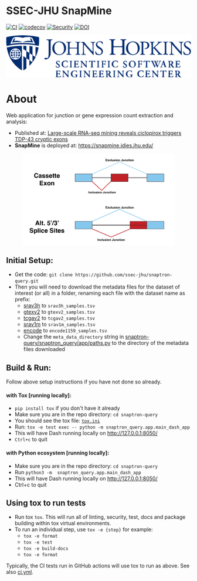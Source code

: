 # SSEC-JHU SnapMine
[![CI](https://github.com/ssec-jhu/snaptron-query/actions/workflows/ci.yml/badge.svg)](https://github.com/ssec-jhu/snaptron-query/actions/workflows/ci.yml)
[![codecov](https://codecov.io/gh/ssec-jhu/snaptron-query/graph/badge.svg?token=9uy1hl0p9o)](https://codecov.io/gh/ssec-jhu/snaptron-query)
[![Security](https://github.com/ssec-jhu/snaptron-query/actions/workflows/security.yml/badge.svg)](https://github.com/ssec-jhu/snaptron-query/actions/workflows/security.yml)
[![DOI](https://zenodo.org/badge/DOI/10.5281/zenodo.13921401.svg)](https://doi.org/10.5281/zenodo.13921401)


![SSEC-JHU Logo](docs/_static/SSEC_logo_horiz_blue_1152x263.png)

# About 
Web application for junction or gene expression count extraction and analysis:
* Published at: [Large-scale RNA-seq mining reveals ciclopirox triggers TDP-43 cryptic exons](https://doi.org/10.1038/s41467-025-62004-5)
* **SnapMine** is deployed at: https://snapmine.idies.jhu.edu/


<img src="snaptron_query/app/assets/junction_query_updated.png" alt="junction_query" height="250" style="display: block; margin: auto;"/>

## Initial Setup:
  * Get the code: ``git clone https://github.com/ssec-jhu/snaptron-query.git``
  * Then you will need to download the metadata files for the dataset of interest (or all) in a folder, renaming each file with the dataset name as prefix:
    * [srav3h](https://snaptron.cs.jhu.edu/data/srav3h/samples.tsv) to `srav3h_samples.tsv`
    * [gtexv2](https://snaptron.cs.jhu.edu/data/gtexv2/samples.tsv) to `gtexv2_samples.tsv`
    * [tcgav2](https://snaptron.cs.jhu.edu/data/tcgav2/samples.tsv) to `tcgav2_samples.tsv`
    * [srav1m](https://snaptron.cs.jhu.edu/data/srav1m/samples.tsv) to `srav1m_samples.tsv`
    * [encode](https://snaptron.cs.jhu.edu/data/encode1159/samples.tsv) to `encode1159_samples.tsv`
    * Change the `meta_data_directory` string in [snaptron-query/snaptron_query/app/paths.py](https://github.com/ssec-jhu/snaptron-query/blob/07103767262f5292ada793c4c1e7a94b32e7fd15/snaptron_query/app/paths.py#L7) to the directory of the metadata files downloaded 

## Build & Run:
Follow above setup instructions if you have not done so already.
  #### with Tox [running locally]:
  * ``pip install tox`` if you don't have it already
  * Make sure you are in the repo directory: ``cd snaptron-query``
  * You should see the tox file: [``tox.ini``](https://github.com/ssec-jhu/snaptron-query/blob/ca0fbf1f0d95df72147510c6acde79be482e2405/tox.ini) 
  * Run: ``tox -e test exec -- python -m snaptron_query.app.main_dash_app``
  * This will have Dash running locally on http://127.0.0.1:8050/
  * ``Ctrl+c`` to quit

  #### with Python ecosystem [running locally]:
  * Make sure you are in the repo directory: ``cd snaptron-query``
  * Run ``python3 -m  snaptron_query.app.main_dash_app``
  * This will have Dash running locally on http://127.0.0.1:8050/
  * Ctrl+c to quit


  
[//]: # (#### with Docker [for deployment only]:)

[//]: # (  * Download & install Docker - see [Docker install docs]&#40;https://docs.docker.com/get-docker/&#41;.)

[//]: # (  * Make sure you are in the repo directory: ``cd snaptron-query``)

[//]: # (  * You should see the [``Dockerfile``]&#40;https://github.com/ssec-jhu/snaptron-query/blob/d56df6f28592c56ee4622bedb8c68e4c06499363/Dockerfile&#41;.)

[//]: # (  * Build image: ``docker build -t <image_name> .`` )

[//]: # (  * Run container from image: ``docker run -d -p 8000:8000 <image_name>``. _NOTE: ``-p 8000:8000`` is specific to the example application using port 8000._)

[//]: # (  * Alternatively, images can be pulled from ``ghcr.io/ssec-jhu/`` e.g., ``docker pull ghcr.io/ssec-jhu/snaptron-query:pr-1``.)

[//]: # (    )
  


## Using tox to run tests

* Run tox ``tox``. This will run all of linting, security, test, docs and package building within tox virtual environments.
* To run an individual step, use ``tox -e {step}`` for example:
  * ``tox -e format``
  * ``tox -e test`` 
  * ``tox -e build-docs``
  * ``tox -e format``

Typically, the CI tests run in GitHub actions will use tox to run as above. See also [ci.yml](https://github.com/ssec-jhu/base-template/blob/main/.github/workflows/ci.yml).
